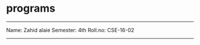 # programs
________________________________________
Name: Zahid alaie
Semester: 4th
Roll.no: CSE-16-02
________________________________________
